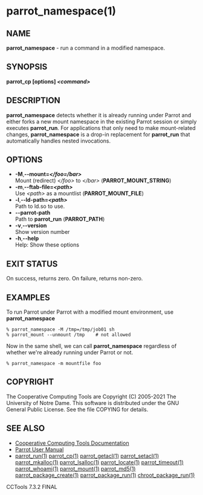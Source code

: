 






















# parrot_namespace(1)

## NAME
**parrot_namespace** - run a command in a modified namespace.

## SYNOPSIS
**parrot_cp [options] _&lt;command&gt;_**

## DESCRIPTION

**parrot_namespace** detects whether it is already running under Parrot
and either forks a new mount namespace in the existing Parrot session or
simply executes **parrot_run**. For applications that only need to make
mount-related changes, **parrot_namespace** is a drop-in replacement
for **parrot_run** that automatically handles nested invocations.

## OPTIONS


- **-M**,**--mount=_&lt;/foo=/bar&gt;_**<br />Mount (redirect) _&lt;/foo&gt;_ to _&lt;/bar&gt;_ (**PARROT_MOUNT_STRING**)
- **-m**,**--ftab-file=_&lt;path&gt;_**<br />Use _&lt;path&gt;_ as a mountlist (**PARROT_MOUNT_FILE**)
- **-l**,**--ld-path=_&lt;path&gt;_**<br />Path to ld.so to use.
- **--parrot-path**<br />Path to **parrot_run** (**PARROT_PATH**)
- **-v**,**--version**<br />Show version number
- **-h**,**--help**<br />Help: Show these options


## EXIT STATUS
On success, returns zero.  On failure, returns non-zero.

## EXAMPLES

To run Parrot under Parrot with a modified mount environment,
use **parrot_namespace**

```
% parrot_namespace -M /tmp=/tmp/job01 sh
% parrot_mount --unmount /tmp    # not allowed
```

Now in the same shell, we can call **parrot_namespace** regardless
of whether we're already running under Parrot or not.

```
% parrot_namespace -m mountfile foo
```


## COPYRIGHT

The Cooperative Computing Tools are Copyright (C) 2005-2021 The University of Notre Dame.  This software is distributed under the GNU General Public License.  See the file COPYING for details.

## SEE ALSO


- [Cooperative Computing Tools Documentation]("../index.html")
- [Parrot User Manual]("../parrot.html")
- [parrot_run(1)](parrot_run.md) [parrot_cp(1)](parrot_cp.md) [parrot_getacl(1)](parrot_getacl.md)  [parrot_setacl(1)](parrot_setacl.md)  [parrot_mkalloc(1)](parrot_mkalloc.md)  [parrot_lsalloc(1)](parrot_lsalloc.md)  [parrot_locate(1)](parrot_locate.md)  [parrot_timeout(1)](parrot_timeout.md)  [parrot_whoami(1)](parrot_whoami.md)  [parrot_mount(1)](parrot_mount.md)  [parrot_md5(1)](parrot_md5.md)  [parrot_package_create(1)](parrot_package_create.md)  [parrot_package_run(1)](parrot_package_run.md)  [chroot_package_run(1)](chroot_package_run.md)


CCTools 7.3.2 FINAL
